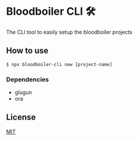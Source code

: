 # Bloodboiler CLI 🛠

The CLI tool to easily setup the bloodboiler projects

## How to use

```
$ npx bloodboiler-cli new [project-name]
```

### Dependencies

- glugun
- ora

## License

[MIT](https://opensource.org/licenses/MIT)

